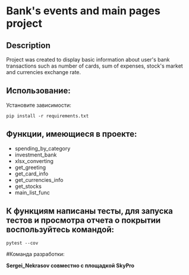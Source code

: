# Bank's events and main pages project
## Description
Project was created to display basic information about user's bank transactions such as
number of cards, sum of expenses, stock's market and currencies exchange rate.

## Использование:
Установите зависимости:
```chatinput
pip install -r requirements.txt
```
## Функции, имеющиеся в проекте:
- spending_by_category
- investment_bank
- xlsx_converting
- get_greeting
- get_card_info
- get_currencies_info
- get_stocks
- main_list_func

## К функциям написаны тесты, для запуска тестов и просмотра отчета о покрытии воспользуйтесь командой:

```commandline
pytest --cov
```
#Команда разработки:

**Sergei_Nekrasov совместно с площадкой SkyPro**
